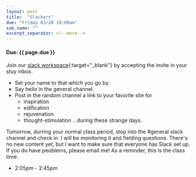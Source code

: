 ```yaml
---
layout: post
title:  "Slackers"
due: "Friday 03/20 10:00am"
sub_name: ""
excerpt_separator: <!--more-->
---
```


#### Due: {{ page.due }}

Join our [slack workspace](https://introcs-dw.slack.com){:target="_blank"} by accepting the invite in your stuy inbox.

  * Set your name to that which you go by.
  * Say hello in the general channel.
  * Post in the random channel a link to your favorite site for
    * inspiration
    * edification
    * rejuvenation
    * thought-stimulation
…during these strange days.

Tomorrow, durring your normal class period, stop into the #general slack channel and check in. I will be monitoring it and fielding questions. There's no new content yet, but I want to make sure that everyone has Slack set up. If you do have peoblems, please email me! As a reminder, this is the class time:
  * 2:05pm - 2:45pm
